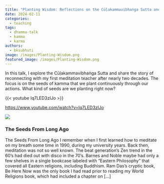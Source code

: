 ```yaml
---
title: "Planting Wisdom: Reflections on the Cūḷakammavibhaṅga Sutta and a Meditation Journey"
date: 2024-02-11
categories: 
  - teaching
tags: 
  - dhamma-talk
  - kamma
  - karma
authors: 
  - bksubhuti
image: /images/Planting-Wisdom.png
featured_image: /images/Planting-Wisdom.png
---
```


In this talk, I explore the Cūḷakammavibhaṅga Sutta and share the story of reconnecting with my first meditation teacher after nearly two decades. The focus is on the seeds of kamma that we plant continuously through our actions. What kind of seeds are we planting right now?

{{< youtube Iq7LED3zIJo >}}

https://www.youtube.com/watch?v=Iq7LED3zIJo

![](/images/seedslongago.jpg)

### The Seeds From Long Ago

The Seeds From Long Ago I remember when I first learned how to meditate on my breath some time in 1990, during my university years. Back then, meditation was not so well known. The beat generation’s Zen trend in the 60’s had died out with disco in the 70’s. Barnes and Noble maybe had only a few shelves in a single bookcase labeled with “Eastern Philosophy” that covered all Eastern religions, including Buddhism. Ram Das’s cryptic book, Be Here Now was the only book I had read prior to reading my World Religions book, which had included a chapter on \[…\]
